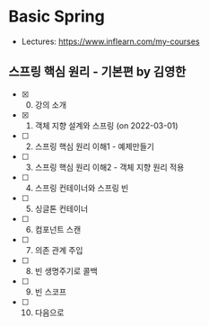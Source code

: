 # Basic Spring

* Lectures: https://www.inflearn.com/my-courses

## 스프링 핵심 원리 - 기본편 by 김영한

- [x] 0. 강의 소개
- [x] 1. 객체 지향 설계와 스프링 (on 2022-03-01)
- [ ] 2. 스프링 핵심 원리 이해1 - 예제만들기
- [ ] 3. 스프링 핵심 원리 이해2 - 객체 지향 원리 적용
- [ ] 4. 스프링 컨테이너와 스프링 빈
- [ ] 5. 싱글톤 컨테이너
- [ ] 6. 컴포넌트 스캔
- [ ] 7. 의존 관계 주입
- [ ] 8. 빈 생명주기로 콜백
- [ ] 9. 빈 스코프
- [ ] 10. 다음으로
